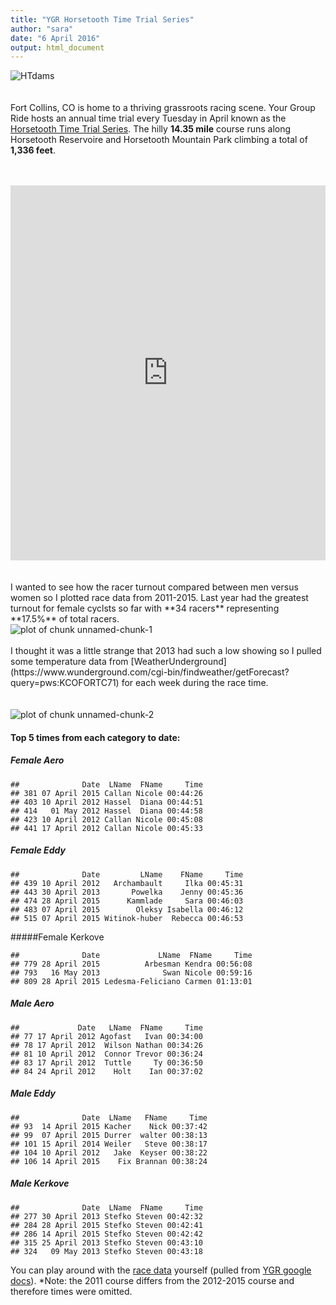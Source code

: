 ```yaml
---
title: "YGR Horsetooth Time Trial Series"
author: "sara"
date: "6 April 2016"
output: html_document
---
```

![HTdams](https://raw.githubusercontent.com/skammlade/skammlade.github.io/master/images/dams_handlebar.jpg)
<br>
<br>
<br>
Fort Collins, CO is home to a thriving grassroots racing scene. Your Group Ride hosts an annual time trial every Tuesday in April known as the [Horsetooth Time Trial Series](http://yourgroupride.com/index.php/local-races/horsetooth-time-trial-series). The hilly **14.35 mile** course runs along Horsetooth Reservoire and Horsetooth Mountain Park climbing a total of **1,336 feet**.
<br>
<br>
<br>
<iframe style="width:100%;height:600px;" src="https://veloviewer.com/segments/1213731/embed2" frameborder="0" scrolling="no"></iframe>  
<br>
<br>
<br>
I wanted to see how the racer turnout compared between men versus women so I plotted race data from 2011-2015. Last year had the greatest turnout for female cyclsts so far with **34 racers** representing **17.5%** of total racers.

<img src="figure/unnamed-chunk-1-1.png" title="plot of chunk unnamed-chunk-1" alt="plot of chunk unnamed-chunk-1" style="display: block; margin: auto;" />
<br>
I thought it was a little strange that 2013 had such a low showing so I pulled some temperature data from [WeatherUnderground](https://www.wunderground.com/cgi-bin/findweather/getForecast?query=pws:KCOFORTC71) for each week during the race time.
<br>
<br>
<br>
<img src="figure/unnamed-chunk-2-1.png" title="plot of chunk unnamed-chunk-2" alt="plot of chunk unnamed-chunk-2" style="display: block; margin: auto;" />

#### Top 5 times from each category to date: 

##### Female Aero 

```
##              Date  LName  FName     Time
## 381 07 April 2015 Callan Nicole 00:44:26
## 403 10 April 2012 Hassel  Diana 00:44:51
## 414   01 May 2012 Hassel  Diana 00:44:58
## 423 10 April 2012 Callan Nicole 00:45:08
## 441 17 April 2012 Callan Nicole 00:45:33
```
##### Female Eddy 

```
##              Date         LName    FName     Time
## 439 10 April 2012   Archambault     Ilka 00:45:31
## 443 30 April 2013       Powelka    Jenny 00:45:36
## 474 28 April 2015      Kammlade     Sara 00:46:03
## 483 07 April 2015        Oleksy Isabella 00:46:12
## 515 07 April 2015 Witinok-huber  Rebecca 00:46:53
```
#####Female Kerkove

```
##              Date             LName  FName     Time
## 779 28 April 2015          Arbesman Kendra 00:56:08
## 793   16 May 2013              Swan Nicole 00:59:16
## 809 28 April 2015 Ledesma-Feliciano Carmen 01:13:01
```
##### Male Aero

```
##             Date   LName  FName     Time
## 77 17 April 2012 Agofast   Ivan 00:34:00
## 78 17 April 2012  Wilson Nathan 00:34:26
## 81 10 April 2012  Connor Trevor 00:36:24
## 83 17 April 2012  Tuttle     Ty 00:36:50
## 84 24 April 2012    Holt    Ian 00:37:02
```
##### Male Eddy 

```
##              Date  LName   FName     Time
## 93  14 April 2015 Kacher    Nick 00:37:42
## 99  07 April 2015 Durrer  walter 00:38:13
## 101 15 April 2014 Weiler   Steve 00:38:17
## 104 10 April 2012   Jake  Keyser 00:38:22
## 106 14 April 2015    Fix Brannan 00:38:24
```
##### Male Kerkove

```
##              Date  LName  FName     Time
## 277 30 April 2013 Stefko Steven 00:42:32
## 284 28 April 2015 Stefko Steven 00:42:41
## 286 14 April 2015 Stefko Steven 00:42:42
## 315 25 April 2013 Stefko Steven 00:43:10
## 324   09 May 2013 Stefko Steven 00:43:18
```

You can play around with the [race data](https://github.com/skammlade/projects/blob/master/HTTT/HTTT.csv) yourself (pulled from [YGR google docs](https://docs.google.com/spreadsheets/d/1dNnqC5YTzURecVyo8U4a_RAv-KwQoJtCwnjseIOjg1g/edit?pref=2&pli=1#gid=234516618)). *Note: the 2011 course differs from the 2012-2015 course and therefore times were omitted.
